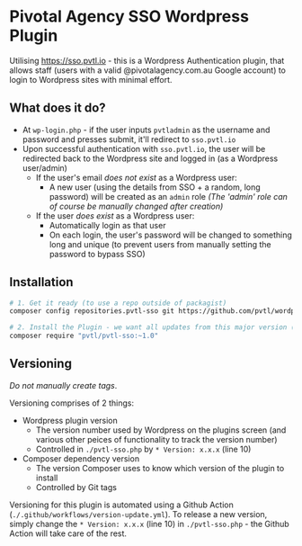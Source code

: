# Pivotal Agency SSO Wordpress Plugin

Utilising https://sso.pvtl.io - this is a Wordpress Authentication plugin, that allows staff (users with a valid @pivotalagency.com.au Google account) to login to Wordpress sites with minimal effort.

## What does it do?

- At `wp-login.php` - if the user inputs `pvtladmin` as the username and password and presses submit, it'll redirect to `sso.pvtl.io`
- Upon successful authentication with `sso.pvtl.io`, the user will be redirected back to the Wordpress site and logged in (as a Wordpress user/admin)
    - If the user's email *does not exist* as a Wordpress user:
        - A new user (using the details from SSO + a random, long password) will be created as an `admin` role _(The 'admin' role can of course be manually changed after creation)_
    - If the user *does exist* as a Wordpress user:
        - Automatically login as that user
        - On each login, the user's password will be changed to something long and unique (to prevent users from manually setting the password to bypass SSO)

## Installation

```bash
# 1. Get it ready (to use a repo outside of packagist)
composer config repositories.pvtl-sso git https://github.com/pvtl/wordpress-pvtl-sso-plugin

# 2. Install the Plugin - we want all updates from this major version (while non-breaking)
composer require "pvtl/pvtl-sso:~1.0"
```

## Versioning

_Do not manually create tags_.

Versioning comprises of 2 things:

- Wordpress plugin version
    - The version number used by Wordpress on the plugins screen (and various other peices of functionality to track the version number)
    - Controlled in `./pvtl-sso.php` by `* Version: x.x.x` (line 10)
- Composer dependency version
    - The version Composer uses to know which version of the plugin to install
    - Controlled by Git tags

Versioning for this plugin is automated using a Github Action (`./.github/workflows/version-update.yml`).
To release a new version, simply change the `* Version: x.x.x` (line 10) in `./pvtl-sso.php` - the Github Action will take care of the rest.

